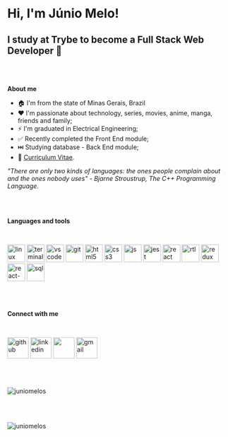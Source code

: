 <br />

# Hi, I'm **Júnio Melo**! #
## I study at **Trybe** to become a **Full Stack Web Developer** 🚀 ##

<br />
<br />

**About me**

- 🏠 I'm from the state of Minas Gerais, Brazil
- ❤️ I'm passionate about technology, series, movies, anime, manga, friends and family;
- ⚡ I'm graduated in Electrical Engineering;
- ✅ Recently completed the Front End module;
- ⏭️ Studying database - Back End module;
- 📝 <a href="https://gitconnected.com/juniomelos/resume" target="_blank">Curriculum Vitae</a>.


*"There are only two kinds of languages: the ones people complain about and the ones nobody uses" - Bjarne Stroustrup, The C++ Programming Language.*

<br />
<br />

**Languages and tools**

<br />

<p align="left">
  <img src="https://i.ibb.co/tKyz7G4/linux.png" alt="linux" width="40" height="40">
  <img src="https://i.ibb.co/kgSThng/terminal1.png" alt="terminal" width="40" height="40"/>
  <img src="https://i.ibb.co/d6MSdKX/vscode.png" alt="vscode" width="40" height="40">
  <img src="https://i.ibb.co/j5b6qVv/git.png" alt="git" width="40" height="40"/>
  <img src="https://i.ibb.co/fN6Z3Zv/html5.png" alt="html5" width="40" height="40"/>
  <img src="https://i.ibb.co/z4C637n/css3.png" alt="css3" width="40" height="40"/>
  <img src="https://i.ibb.co/PMTq3h1/javascript.png" alt="js" width="40" height="40">
  <img src="https://i.ibb.co/tHKpKsf/jest.png" alt="jest" width="40" height="40"/>
  <img src="https://i.ibb.co/GdWdBBG/react.png" alt="react" width="40" height="40"/>
  <img src="https://i.ibb.co/ynmgxBX/rtl.png" alt="rtl" width="40" height="40"/>
  <img src="https://i.ibb.co/hWs1pvw/redux.png" alt="redux" width="40" height="40"/>
  <img src="https://i.ibb.co/Kjgxhp2/react-Hooks.png" alt="react-hooks" width="40" height="40"/>
  <img src="https://i.ibb.co/yBd3m08/sql.png" alt="sql" width="40" height="40"/>
</p>

<br />
<br />

**Connect with me**

<br />

[<img src="https://i.ibb.co/LJ3JKm9/github.png" alt="github" width="48px" height="48px">](https://github.com/juniomelos)
[<img src="https://i.ibb.co/qxg3WkK/linkedin-1.png" alt="linkedin" width="48px" height="48px">](https://www.linkedin.com/in/juniomelos/)
[<img src="https://i.ibb.co/Np67zVg/twitter-1.png" width="48px" height="48px">](https://twitter.com/JUNIOMELO8)
[<img src="https://i.ibb.co/zRKH9st/gmail-1.png" alt="gmail" width="48px" height="48px">](mailto:juniomelos@gmail.com)

<br />
<br />

<p>
    <img align="center" src="https://github-readme-stats.vercel.app/api?username=juniomelos&count_private=true&show_icons=true&theme=graywhite&icon_color=268bd2&title_color=268bd2" alt="juniomelos" />
</p>

<br />
<br />

<p align="left"> <img src="https://komarev.com/ghpvc/?username=juniomelos&color=blueviolet" alt="juniomelos" /> </p>
